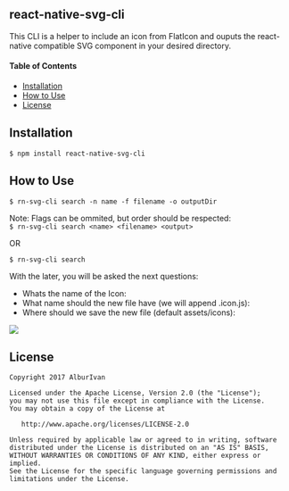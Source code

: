 ## react-native-svg-cli
This CLI is a helper to include an icon from FlatIcon and ouputs the react-native compatible SVG component in your desired directory.


#### Table of Contents

* [Installation](#installation)
* [How to Use](#how-to-use)
* [License](#license)


## Installation

```
$ npm install react-native-svg-cli
```


## How to Use

```
$ rn-svg-cli search -n name -f filename -o outputDir
```
Note: Flags can be ommited, but order should be respected:  
 ```$ rn-svg-cli search <name> <filename> <output>```

OR
```
$ rn-svg-cli search
```

With the later, you will be asked the next questions:  
  
* Whats the name of the Icon:  
* What name should the new file have (we will append .icon.js):  
* Where should we save the new file (default assets/icons):  
  


![][cli-demo]


## License

	Copyright 2017 AlburIvan
	
	Licensed under the Apache License, Version 2.0 (the "License");
	you may not use this file except in compliance with the License.
	You may obtain a copy of the License at
	
	   http://www.apache.org/licenses/LICENSE-2.0
	
	Unless required by applicable law or agreed to in writing, software
	distributed under the License is distributed on an "AS IS" BASIS,
	WITHOUT WARRANTIES OR CONDITIONS OF ANY KIND, either express or implied.
	See the License for the specific language governing permissions and
	limitations under the License.



[cli-demo]: https://gif
